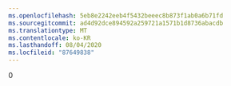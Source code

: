 ```yaml
---
ms.openlocfilehash: 5eb8e2242eeb4f5432beeec8b873f1ab0a6b71fd
ms.sourcegitcommit: ad4d92dce894592a259721a1571b1d8736abacdb
ms.translationtype: MT
ms.contentlocale: ko-KR
ms.lasthandoff: 08/04/2020
ms.locfileid: "87649838"
---
```

0
